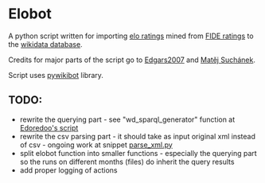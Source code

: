 # Elobot
A python script written for importing [elo ratings](https://en.wikipedia.org/wiki/Elo_rating_system) mined from [FIDE ratings](http://ratings.fide.com/) to the [wikidata database](https://www.wikidata.org/wiki/Wikidata:Main_Page).

Credits for major parts of the script go to [Edgars2007](https://www.wikidata.org/wiki/User:Edgars2007) and [Matěj Suchánek](https://www.wikidata.org/wiki/User:Matěj_Suchánek).

Script uses [pywikibot](https://github.com/wikimedia/pywikibot-core) library.

## TODO:
* rewrite the querying part - see "wd_sparql_generator" function at [Edoredoo's script](https://www.wikidata.org/wiki/User:Edoderoobot/en-nl-label-fixer)
* rewrite the csv parsing part - it should take as input original xml instead of csv - ongoing work at snippet [parse_xml.py](https://github.com/Wesalius/snippets/blob/master/parse_xml.py)
* split elobot function into smaller functions - especially the querying part so the runs on different months (files) do inherit the query results
* add proper logging of actions
